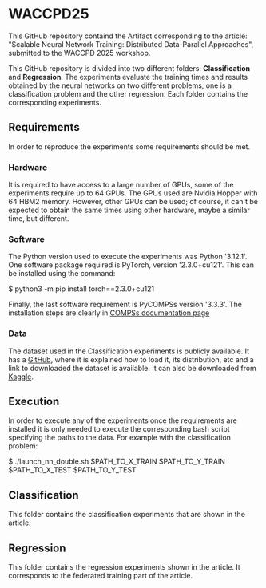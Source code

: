 # WACCPD25
This GitHub repository containd the Artifact corresponding to the article: "Scalable Neural Network Training: Distributed Data-Parallel Approaches", submitted to the WACCPD 2025 workshop.

This GitHub repository is divided into two different folders: **Classification** and **Regression**. The experiments evaluate the training times and results obtained by the neural networks on two different problems, one is a classification problem and the other regression. Each folder contains the corresponding experiments.

## Requirements

In order to reproduce the experiments some requirements should be met.

### Hardware

It is required to have access to a large number of GPUs, some of the experiments require up to 64 GPUs. The GPUs used are Nvidia Hopper with 64 HBM2 memory. However, other GPUs can be used; of course, it can't be expected to obtain the same times using other hardware, maybe a similar time, but different.

### Software

The Python version used to execute the experiments was Python '3.12.1'. One software package required is PyTorch, version '2.3.0+cu121'. This can be installed using the command:

$ python3 -m pip install torch==2.3.0+cu121

Finally, the last software requirement is PyCOMPSs version '3.3.3'. The installation steps are clearly in [COMPSs documentation page](https://compss-doc.readthedocs.io/en/stable/Sections/01_Installation.html)

### Data

The dataset used in the Classification experiments is publicly available. It has a [GitHub](https://github.com/BayesWatch/cinic-10), where it is explained how to load it, its distribution, etc and a link to downloaded the dataset is available. It can also be downloaded from [Kaggle](https://www.kaggle.com/datasets/mengcius/cinic10/data).

## Execution

In order to execute any of the experiments once the requirements are installed it is only needed to execute the corresponding bash script specifying the paths to the data. For example with the classification problem:

$ ./launch_nn_double.sh $PATH_TO_X_TRAIN $PATH_TO_Y_TRAIN $PATH_TO_X_TEST $PATH_TO_Y_TEST

## Classification

This folder contains the classification experiments that are shown in the article.

## Regression

This folder contains the regression experiments shown in the article. It corresponds to the federated training part of the article.
